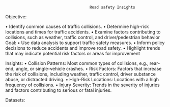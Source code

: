                                          Road safety Insights

Objective:

•	Identify common causes of traffic collisions.
•	Determine high-risk locations and times for traffic accidents.
•	Examine factors contributing to collisions, such as weather, traffic control, and driver/pedestrian behavior
Goal:
•	Use data analysis to support traffic safety measures.
•	Inform policy decisions to reduce accidents and improve road safety.
•	Highlight trends that may indicate potential risk factors or areas for improvement

Insights:
•	Collision Patterns: Most common types of collisions, e.g., rear-end, angle, or single-vehicle crashes.
•	Risk Factors: Factors that increase the risk of collisions, including weather, traffic control, driver substance abuse, or distracted driving.
•	High-Risk Locations: Locations with a high frequency of collisions.
•	Injury Severity: Trends in the severity of injuries and factors contributing to serious or fatal injuries.

Datasets:
